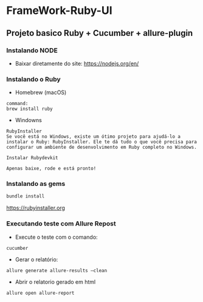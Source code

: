 # FrameWork-Ruby-UI

## Projeto basico Ruby + Cucumber + allure-plugin

### Instalando NODE
- Baixar diretamente do site: https://nodejs.org/en/

### Instalando o Ruby

- Homebrew (macOS)
```
command:
brew install ruby
```

- Windowns
```
RubyInstaller
Se você está no Windows, existe um ótimo projeto para ajudá-lo a instalar o Ruby: RubyInstaller. Ele te dá tudo o que você precisa para configurar um ambiente de desenvolvimento em Ruby completo no Windows.

Instalar Rubydevkit

Apenas baixe, rode e está pronto!
```
### Instalando as gems

```ruby
bundle install
```

https://rubyinstaller.org

### Executando teste com Allure Repost

- Execute o teste com o comando: 

```
cucumber
```

- Gerar o relatório:

```
allure generate allure-results —clean
```

- Abrir o relatorio gerado em html

```
allure open allure-report
```
